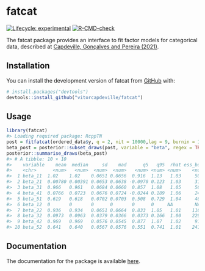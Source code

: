 
<!-- README.md is generated from README.Rmd. Please edit that file -->

# fatcat

<!-- badges: start -->

[![Lifecycle:
experimental](https://img.shields.io/badge/lifecycle-experimental-orange.svg)](https://lifecycle.r-lib.org/articles/stages.html#experimental)
[![R-CMD-check](https://github.com/vitorcapdeville/fatcat/actions/workflows/R-CMD-check.yaml/badge.svg)](https://github.com/vitorcapdeville/fatcat/actions/workflows/R-CMD-check.yaml)
<!-- badges: end -->

The fatcat package provides an interface to fit factor models for
categorical data, described at [Capdeville, Gonçalves and Pereira
(2021)](https://doi.org/10.1080/02664763.2020.1796935).

## Installation

You can install the development version of fatcat from
[GitHub](https://github.com/) with:

``` r
# install.packages("devtools")
devtools::install_github("vitorcapdeville/fatcat")
```

## Usage

``` r
library(fatcat)
#> Loading required package: RcppTN
post = fitfatcat(ordered_data$y, q = 2, nit = 10000,lag = 9, burnin = 1000, quiet = TRUE)
beta_post = posterior::subset_draws(post, variable = "beta", regex = TRUE)
posterior::summarise_draws(beta_post)
#> # A tibble: 10 × 10
#>    variable    mean  median     sd    mad      q5   q95  rhat ess_bulk ess_tail
#>    <chr>      <num>   <num>  <num>  <num>   <num> <num> <num>    <num>    <num>
#>  1 beta_11  1.02    1.02    0.0651 0.0656  0.916  1.13   1.03     50.4     82.7
#>  2 beta_21  0.00780 0.00391 0.0653 0.0638 -0.0970 0.123  1.03     31.5    130. 
#>  3 beta_31  0.966   0.961   0.0684 0.0660  0.857  1.08   1.05     56.6    108. 
#>  4 beta_41  0.0766  0.0723  0.0676 0.0724 -0.0244 0.189  1.06     24.2     94.4
#>  5 beta_51  0.619   0.618   0.0702 0.0703  0.508  0.729  1.04     46.6    162. 
#>  6 beta_12  0       0       0      0       0      0     NA        NA       NA  
#>  7 beta_22  0.936   0.934   0.0651 0.0664  0.833  1.05   1.01    116.     429. 
#>  8 beta_32  0.0973  0.0963  0.0379 0.0366  0.0373 0.166  1.00    229.     380. 
#>  9 beta_42  0.969   0.969   0.0576 0.0545  0.877  1.07   1.02     91.0    179. 
#> 10 beta_52  0.641   0.640   0.0567 0.0576  0.551  0.741  1.01    241.     464.
```

## Documentation

The documentation for the package is available
[here](https://vitorcapdeville.github.io/fatcat/).
